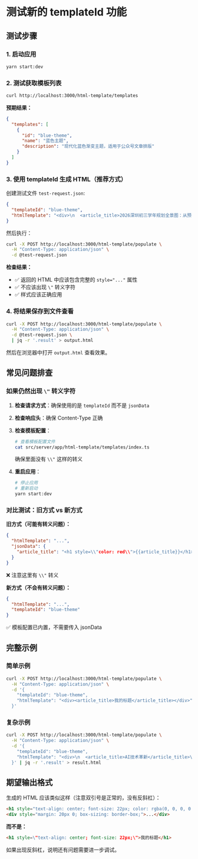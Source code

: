 # 测试新的 templateId 功能

## 测试步骤

### 1. 启动应用

```bash
yarn start:dev
```

### 2. 测试获取模板列表

```bash
curl http://localhost:3000/html-template/templates
```

**预期结果：**
```json
{
  "templates": [
    {
      "id": "blue-theme",
      "name": "蓝色主题",
      "description": "现代化蓝色渐变主题，适用于公众号文章排版"
    }
  ]
}
```

### 3. 使用 templateId 生成 HTML（推荐方式）

创建测试文件 `test-request.json`:

```json
{
  "templateId": "blue-theme",
  "htmlTemplate": "<div>\n  <article_title>2026深圳初三学年规划全景图：从预备到冲刺的制胜之路</article_title>\n  <subtitle>科学规划+高效执行=中考成功</subtitle>\n  <summary>\n    <title>核心要点</title>\n    <content>本文将深入探讨...</content>\n  </summary>\n  <main_subject>深圳初三学生</main_subject>\n  <highlight_content>科学的学年规划是中考成功的重要保障</highlight_content>\n  <content_points>\n    <title>一轮基础复习</title>\n    <content>紧跟学校进度，系统梳理知识点</content>\n  </content_points>\n</div>"
}
```

然后执行：

```bash
curl -X POST http://localhost:3000/html-template/populate \
  -H "Content-Type: application/json" \
  -d @test-request.json
```

**检查结果：**
- ✅ 返回的 HTML 中应该包含完整的 `style="..."` 属性
- ✅ 不应该出现 `\"` 转义字符
- ✅ 样式应该正确应用

### 4. 将结果保存到文件查看

```bash
curl -X POST http://localhost:3000/html-template/populate \
  -H "Content-Type: application/json" \
  -d @test-request.json \
  | jq -r '.result' > output.html
```

然后在浏览器中打开 `output.html` 查看效果。

## 常见问题排查

### 如果仍然出现 `\"` 转义字符

1. **检查请求方式**：确保使用的是 `templateId` 而不是 `jsonData`
   
2. **检查响应头**：确保 Content-Type 正确
   
3. **检查模板配置**：
   ```bash
   # 查看模板配置文件
   cat src/server/app/html-template/templates/index.ts
   ```
   确保里面没有 `\\"` 这样的转义

4. **重启应用**：
   ```bash
   # 停止应用
   # 重新启动
   yarn start:dev
   ```

### 对比测试：旧方式 vs 新方式

**旧方式（可能有转义问题）：**
```json
{
  "htmlTemplate": "...",
  "jsonData": {
    "article_title": "<h1 style=\\"color: red\\">{{article_title}}</h1>"
  }
}
```
❌ 注意这里有 `\\"` 转义

**新方式（不会有转义问题）：**
```json
{
  "htmlTemplate": "...",
  "templateId": "blue-theme"
}
```
✅ 模板配置已内置，不需要传入 jsonData

## 完整示例

### 简单示例

```bash
curl -X POST http://localhost:3000/html-template/populate \
  -H "Content-Type: application/json" \
  -d '{
    "templateId": "blue-theme",
    "htmlTemplate": "<div><article_title>我的标题</article_title></div>"
  }'
```

### 复杂示例

```bash
curl -X POST http://localhost:3000/html-template/populate \
  -H "Content-Type: application/json" \
  -d '{
    "templateId": "blue-theme",
    "htmlTemplate": "<div>\n  <article_title>AI技术革新</article_title>\n  <subtitle>科技创新</subtitle>\n  <summary>\n    <title>摘要</title>\n    <content>这是内容</content>\n  </summary>\n  <main_subject>人工智能</main_subject>\n  <highlight_content>重点内容</highlight_content>\n  <content_points>\n    <title>第一点</title>\n    <content>详细说明</content>\n  </content_points>\n</div>"
  }' | jq -r '.result' > result.html
```

## 期望输出格式

生成的 HTML 应该类似这样（注意双引号是正常的，没有反斜杠）：

```html
<h1 style="text-align: center; font-size: 22px; color: rgba(0, 0, 0, 0.9); margin: 20px 0; line-height: 1.4;">我的标题</h1>
<div style="margin: 20px 0; box-sizing: border-box;">...</div>
```

**而不是：**

```html
<h1 style=\"text-align: center; font-size: 22px;\">我的标题</h1>
```

如果出现反斜杠，说明还有问题需要进一步调试。

